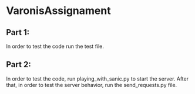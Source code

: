 # VaronisAssignament


## Part 1:
In order to test the code run the test file.

## Part 2:
In order to test the code, run playing_with_sanic.py to start the server. After that, in order to test the server behavior, run the send_requests.py file.
